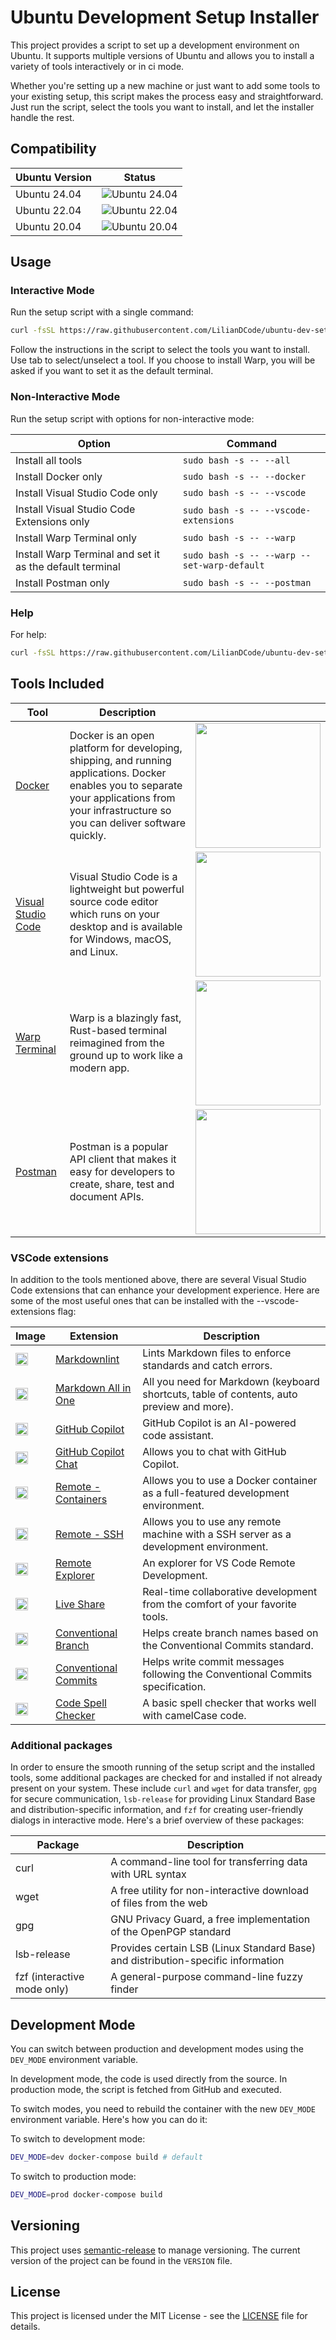 # Ubuntu Development Setup Installer

This project provides a script to set up a development environment on Ubuntu. It supports multiple versions of Ubuntu and allows you to install a variety of tools interactively or in ci mode.

Whether you're setting up a new machine or just want to add some tools to your existing setup, this script makes the process easy and straightforward. Just run the script, select the tools you want to install, and let the installer handle the rest.

## Compatibility

| Ubuntu Version | Status |
| -------------- | ------ |
| Ubuntu 24.04   | ![Ubuntu 24.04](https://github.com/LilianDCode/ubuntu-setup/actions/workflows/ci.yml/badge.svg?branch=main&event=push&job=test-setup&matrix=os=ubuntu-24.04) |
| Ubuntu 22.04   | ![Ubuntu 22.04](https://github.com/LilianDCode/ubuntu-setup/actions/workflows/ci.yml/badge.svg?branch=main&event=push&job=test-setup&matrix=os=ubuntu-22.04) |
| Ubuntu 20.04   | ![Ubuntu 20.04](https://github.com/LilianDCode/ubuntu-setup/actions/workflows/ci.yml/badge.svg?branch=main&event=push&job=test-setup&matrix=os=ubuntu-20.04) |

## Usage

### Interactive Mode

Run the setup script with a single command:

```sh
curl -fsSL https://raw.githubusercontent.com/LilianDCode/ubuntu-dev-setup/main/setup.sh | sudo bash
```

Follow the instructions in the script to select the tools you want to install. Use tab to select/unselect a tool. If you choose to install Warp, you will be asked if you want to set it as the default terminal.

### Non-Interactive Mode

Run the setup script with options for non-interactive mode:

| Option | Command |
| --- | --- |
| Install all tools | ```sudo bash -s -- --all ``` |
| Install Docker only | ```sudo bash -s -- --docker ``` |
| Install Visual Studio Code only | ```sudo bash -s -- --vscode ``` |
| Install Visual Studio Code Extensions only | ```sudo bash -s -- --vscode-extensions ``` |
| Install Warp Terminal only | ```sudo bash -s -- --warp ``` |
| Install Warp Terminal and set it as the default terminal | ```sudo bash -s -- --warp --set-warp-default ``` |
| Install Postman only | ```sudo bash -s -- --postman ``` |

### Help

For help:

```sh
curl -fsSL https://raw.githubusercontent.com/LilianDCode/ubuntu-dev-setup/main/setup.sh | sudo bash -s -- --help
```

## Tools Included

| Tool | Description |  |
| --- | --- | --- |
| <a href="https://www.docker.com/" target="_blank">Docker</a> | Docker is an open platform for developing, shipping, and running applications. Docker enables you to separate your applications from your infrastructure so you can deliver software quickly. | <img src="https://blog.lecacheur.com/wp-content/uploads/2014/10/docker.png" width="200"> |
| <a href="https://code.visualstudio.com/" target="_blank">Visual Studio Code</a> | Visual Studio Code is a lightweight but powerful source code editor which runs on your desktop and is available for Windows, macOS, and Linux. | <img src="https://cdn.neowin.com/news/images/uploaded/2023/07/1688749943_vscode_story.jpg" width="200"> |
| <a href="https://www.warp.dev/" target="_blank">Warp Terminal</a> | Warp is a blazingly fast, Rust-based terminal reimagined from the ground up to work like a modern app. | <img src="https://assets-global.website-files.com/64b7506ad75bbfcf43a51e90/64c970e9f2b2687e46074f4e_6427349e1bf2f0846cf732ac_blogCover.png" width="200"> |
| <a href="https://www.postman.com/" target="_blank">Postman</a> | Postman is a popular API client that makes it easy for developers to create, share, test and document APIs. | <img src="https://assets.getpostman.com/common-share/postman-logo-stacked.svg" width="200"> |

### VSCode extensions

In addition to the tools mentioned above, there are several Visual Studio Code extensions that can enhance your development experience. Here are some of the most useful ones that can be installed with the --vscode-extensions flag:

| Image | Extension | Description |
| --- | --- | --- |
| <img src="https://davidanson.gallerycdn.vsassets.io/extensions/davidanson/vscode-markdownlint/0.55.0/1713329425871/Microsoft.VisualStudio.Services.Icons.Default" width="20px"> | [Markdownlint](https://marketplace.visualstudio.com/items?itemName=DavidAnson.vscode-markdownlint) | Lints Markdown files to enforce standards and catch errors. |
| <img src="https://yzhang.gallerycdn.vsassets.io/extensions/yzhang/markdown-all-in-one/3.6.2/1705324444519/Microsoft.VisualStudio.Services.Icons.Default" width="20px"> | [Markdown All in One](https://marketplace.visualstudio.com/items?itemName=yzhang.markdown-all-in-one) | All you need for Markdown (keyboard shortcuts, table of contents, auto preview and more). |
| <img src="https://github.gallerycdn.vsassets.io/extensions/github/copilot/1.194.886/1716168894754/Microsoft.VisualStudio.Services.Icons.Default" width="20px"> | [GitHub Copilot](https://marketplace.visualstudio.com/items?itemName=GitHub.copilot) | GitHub Copilot is an AI-powered code assistant. |
| <img src="https://github.gallerycdn.vsassets.io/extensions/github/copilot-chat/0.16.2024051702/1715969194263/Microsoft.VisualStudio.Services.Icons.Default" width="20px"> | [GitHub Copilot Chat](https://marketplace.visualstudio.com/items?itemName=GitHub.copilot-chat) | Allows you to chat with GitHub Copilot. |
| <img src="https://ms-vscode-remote.gallerycdn.vsassets.io/extensions/ms-vscode-remote/remote-containers/0.366.0/1715895473555/Microsoft.VisualStudio.Services.Icons.Default" width="20px"> | [Remote - Containers](https://marketplace.visualstudio.com/items?itemName=ms-vscode-remote.remote-containers) | Allows you to use a Docker container as a full-featured development environment. |
| <img src="https://ms-vscode-remote.gallerycdn.vsassets.io/extensions/ms-vscode-remote/remote-ssh/0.112.2024051615/1715872815013/Microsoft.VisualStudio.Services.Icons.Default" width="20px"> | [Remote - SSH](https://marketplace.visualstudio.com/items?itemName=ms-vscode-remote.remote-ssh) | Allows you to use any remote machine with a SSH server as a development environment. |
| <img src="https://ms-vscode.gallerycdn.vsassets.io/extensions/ms-vscode/remote-explorer/0.5.2024051509/1715766079301/Microsoft.VisualStudio.Services.Icons.Default" width="20px"> | [Remote Explorer](https://marketplace.visualstudio.com/items?itemName=ms-vscode.remote-explorer) | An explorer for VS Code Remote Development. |
| <img src="https://ms-vsliveshare.gallerycdn.vsassets.io/extensions/ms-vsliveshare/vsliveshare/1.0.5918/1709669798447/Microsoft.VisualStudio.Services.Icons.Default" width="20px"> | [Live Share](https://marketplace.visualstudio.com/items?itemName=ms-vsliveshare.vsliveshare) | Real-time collaborative development from the comfort of your favorite tools. |
| <img src="https://pshaddel.gallerycdn.vsassets.io/extensions/pshaddel/conventional-branch/0.1.1/1687871101817/Microsoft.VisualStudio.Services.Icons.Default" width="20px"> | [Conventional Branch](https://marketplace.visualstudio.com/items?itemName=pshaddel.conventional-branch) | Helps create branch names based on the Conventional Commits standard. |
| <img src="https://vivaxy.gallerycdn.vsassets.io/extensions/vivaxy/vscode-conventional-commits/1.25.0/1672399638528/Microsoft.VisualStudio.Services.Icons.Default" width="20px"> | [Conventional Commits](https://marketplace.visualstudio.com/items?itemName=vivaxy.vscode-conventional-commits) | Helps write commit messages following the Conventional Commits specification. |
| <img src="https://streetsidesoftware.gallerycdn.vsassets.io/extensions/streetsidesoftware/code-spell-checker/3.0.1/1694424431035/Microsoft.VisualStudio.Services.Icons.Default" width="20px"> | [Code Spell Checker](https://marketplace.visualstudio.com/items?itemName=streetsidesoftware.code-spell-checker) | A basic spell checker that works well with camelCase code. |

### Additional packages

In order to ensure the smooth running of the setup script and the installed tools, some additional packages are checked for and installed if not already present on your system. These include `curl` and `wget` for data transfer, `gpg` for secure communication, `lsb-release` for providing Linux Standard Base and distribution-specific information, and `fzf` for creating user-friendly dialogs in interactive mode. Here's a brief overview of these packages:

| Package | Description |
| --- | --- |
| curl | A command-line tool for transferring data with URL syntax |
| wget | A free utility for non-interactive download of files from the web |
| gpg | GNU Privacy Guard, a free implementation of the OpenPGP standard |
| lsb-release | Provides certain LSB (Linux Standard Base) and distribution-specific information |
| fzf (interactive mode only) | A general-purpose command-line fuzzy finder |

## Development Mode

You can switch between production and development modes using the `DEV_MODE` environment variable. 

In development mode, the code is used directly from the source. In production mode, the script is fetched from GitHub and executed.

To switch modes, you need to rebuild the container with the new `DEV_MODE` environment variable. Here's how you can do it:

To switch to development mode:

```bash
DEV_MODE=dev docker-compose build # default
```

To switch to production mode:

```bash
DEV_MODE=prod docker-compose build
```

## Versioning

This project uses [semantic-release](https://semantic-release.gitbook.io/semantic-release/) to manage versioning. The current version of the project can be found in the `VERSION` file.

## License

This project is licensed under the MIT License - see the [LICENSE](LICENSE) file for details.

